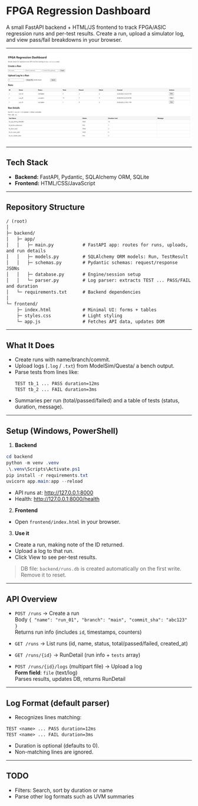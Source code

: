 # FPGA Regression Dashboard

A small FastAPI backend + HTML/JS frontend to track FPGA/ASIC regression runs and per-test results. Create a run, upload a simulator log, and view pass/fail breakdowns in your browser.

---

![App Screenshot](https://github.com/DanKim15/FPGA-Regression-Dashboard/blob/main/dashboard_screenshot.png)

---

## Tech Stack

- **Backend:** FastAPI, Pydantic, SQLAlchemy ORM, SQLite
- **Frontend:** HTML/CSS/JavaScript

---

## Repository Structure

```
/ (root)
│
├─ backend/
│   ├─ app/
│   │   ├─ main.py           # FastAPI app: routes for runs, uploads, and run details
│   │   ├─ models.py         # SQLAlchemy ORM models: Run, TestResult
│   │   ├─ schemas.py        # Pydantic schemas: request/response JSONs
│   │   ├─ database.py       # Engine/session setup
│   │   └─ parser.py         # Log parser: extracts TEST ... PASS/FAIL and duration
│   └─ requirements.txt      # Backend dependencies
│
└─ frontend/
    ├─ index.html            # Minimal UI: forms + tables
    ├─ styles.css            # Light styling
    └─ app.js                # Fetches API data, updates DOM

```

---

## What It Does

- Create runs with name/branch/commit.
- Upload logs (`.log` / `.txt`) from ModelSim/Questa/ a bench output.
- Parse tests from lines like:
  ```
  TEST tb_1 ... PASS duration=12ms
  TEST tb_2 ... FAIL duration=3ms
  ```
- Summaries per run (total/passed/failed) and a table of tests (status, duration, message).

---



## Setup (Windows, PowerShell)

1) **Backend**
```powershell
cd backend
python -m venv .venv
.\.venv\Scripts\Activate.ps1
pip install -r requirements.txt
uvicorn app.main:app --reload
```
- API runs at: http://127.0.0.1:8000   
- Health: http://127.0.0.1:8000/health

2) **Frontend**
- Open `frontend/index.html` in your browser.

3) **Use it**
- Create a run, making note of the ID returned.
- Upload a log to that run.
- Click View to see per-test results.

> DB file: `backend/runs.db` is created automatically on the first write. Remove it to reset.

---

## API Overview

- `POST /runs` → Create a run  
  Body `{ "name": "run_01", "branch": "main", "commit_sha": "abc123" }`  
  Returns run info (includes `id`, timestamps, counters)

- `GET /runs` → List runs (id, name, status, total/passed/failed, created_at)

- `GET /runs/{id}` → RunDetail (run info + `tests` array)

- `POST /runs/{id}/logs` (multipart file) → Upload a log  
  **Form field**: `file` (text/log)  
  Parses results, updates DB, returns RunDetail

---

## Log Format (default parser)

- Recognizes lines matching:

```
TEST <name> ... PASS duration=12ms
TEST <name> ... FAIL duration=3ms
```

- Duration is optional (defaults to 0).  
- Non-matching lines are ignored.  

---


## TODO

- Filters: Search, sort by duration or name
- Parse other log formats such as UVM summaries
